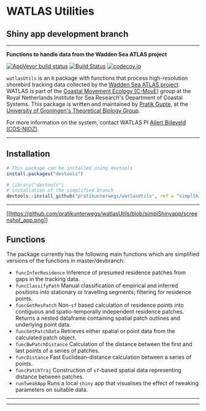 # WATLAS Utilities

## Shiny app development branch

---

**Functions to handle data from the Wadden Sea ATLAS project**

<!-- badges: start -->
  [![AppVeyor build status](https://ci.appveyor.com/api/projects/status/github/pratikunterwegs/watlasUtils?branch=master&svg=true)](https://ci.appveyor.com/project/pratikunterwegs/watlasUtils) [![Build Status](https://travis-ci.org/pratikunterwegs/watlasUtils.svg?branch=master)](https://travis-ci.org/pratikunterwegs/watlasUtils) [![codecov.io](https://codecov.io/github/pratikunterwegs/watlasUtils/coverage.svg?branch=master)](https://codecov.io/github/pratikunterwegs/watlasUtils/branch/master)
<!-- badges: end -->

`watlasUtils` is an `R` package with functions that process high-resolution shorebird tracking data collected by the [Wadden Sea ATLAS project](https://www.nioz.nl/en/about/cos/coastal-movement-ecology/shorebird-tracking/watlas-tracking-regional-movements). WATLAS is part of the [Coastal Movement Ecology (C-MovE)](https://www.nioz.nl/en/about/cos/coastal-movement-ecology) group at the Royal Netherlands Institute for Sea Research's Department of Coastal Systems. This package is written and maintained by [Pratik Gupte](https://www.rug.nl/staff/p.r.gupte), at the [University of Groningen's Theoretical Biology Group](https://www.rug.nl/research/gelifes/tres/).

For more information on the system, contact WATLAS PI [Allert Bijleveld (COS-NIOZ)](https://www.nioz.nl/en/about/organisation/staff/allert-bijleveld).

---

## Installation

```r
# This package can be installed using devtools
install.packages("devtools")

# library("devtools")
# installation of the simplified branch
devtools::install_github("pratikunterwegs/watlasUtils", ref = "simplShinyapp")
```

---

[[https://github.com/pratikunterwegs/watlasUtils/blob/simplShinyapp/screenshot_app.png]]


## Functions

The package currently has the following main functions which are simplified versions of the functions in master/devbranch:

  - `funcInferResidence` Inference of presumed residence patches from gaps in the tracking data.
  - `funcClassifyPath` Manual classification of empirical and inferred positions into stationary or travelling segments; filtering for residence points.
  - `funcGetResPatch` Non-`sf` based calculation of residence points into contiguous and spatio-temporally independent residence patches. Returns a nested dataframe containing spatial patch outlines and underlying point data.
  - `funcGetPatchData` Retrieves either spatial or point data from the calculated patch object.
  - `funcBwPatchDistance` Calculation of the distance between the first and last points of a series of patches.
  - `funcDistance` Fast Euclidean-distance calculation between a series of points.
  - `funcPatchTraj` Construction of `sf`-based spatial data representing distance between patches.
  - `runTweakApp` Runs a local `shiny` app that visualises the effect of tweaking parameters on suitable data. 



---

---
